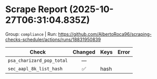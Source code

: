 # Scrape Report (2025-10-27T06:31:04.835Z)

Group: `compliance`  |  Run: https://github.com/AlbertoRoca96/scraping-checks-scheduler/actions/runs/18831950839

| Check | Changed | Keys | Error |
|---|:---:|:--|:--|
| `psa_charizard_pop_total` | — |  |  |
| `sec_aapl_8k_list_hash` | ✅ | hash |  |
